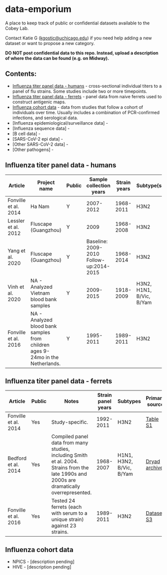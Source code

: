 # data-emporium
A place to keep track of public or confidential datasets available to the Cobey Lab.

Contact Katie G (kgostic@uchicago.edu) if you need help adding a new dataset or want to propose a new category.

**DO NOT post confidential data to this repo. Instead, upload a description of where the data can be found (e.g. on Midway).**



## Contents:

* [Influenza titer panel data - humans](https://github.com/cobeylab/data-emporium/blob/main/README.md#influenza-titer-panel-data---humans) - cross-sectional individual titers to a panel of flu strains. Some studies include two or more timepoints.
* [Influenza titer panel data - ferrets](https://github.com/cobeylab/data-emporium/blob/main/README.md#influenza-titer-panel-data---ferrets) - panel data from naive ferrets used to construct antigenic maps.
* [Influenza cohort data](https://github.com/cobeylab/data-emporium/blob/main/README.md#influenza-cohort-data) - data from studies that follow a cohort of individuals over time. Usually includes a combination of PCR-confirmed infections, and serological data. 
* [Influenza epidemiological/surveillance data] -
* [Influenza sequence data] -
* [B cell data] -
* [SARS-CoV-2 epi data] -
* [Other SARS-CoV-2 data] -
* [Other pathogens] -


## Influenza titer panel data - humans

| Article              | Project name                             | Public | Sample collection years                 | Strain years | Subtype(s)               | Assay              | Primary source                                                                                     | File locations |
|----------------------|------------------------------------------|--------|-----------------------------------------|--------------|--------------------------|--------------------|----------------------------------------------------------------------------------------------------|---------------|
| Fonville et al. 2014 | Ha Nam                                   | Y      | 2007-2012                               | 1968-2011    | H3N2                     | HAI                | [Table S3](https://www.science.org/doi/abs/10.1126/science.1256427)                                |    [link to all data sets](https://github.com/cobeylab/data-emporium/tree/main/Influenza-titer-panel-data/humans)           |
| Lessler et al. 2012  | Fluscape (Guangzhou)                     | Y      | 2009                                    | 1968-2008    | H3N2                     | NT                 | [Dataset S1](https://journals.plos.org/plospathogens/article?id=10.1371/journal.ppat.1002802#s5)   |               |
| Yang et al. 2020     | Fluscape (Guangzhou)                     | Y      | Baseline: 2009-2010 Follow-up:2014-2015 | 1968-2014    | H3N2                     | HAI                | [See Github link](https://journals.plos.org/plospathogens/article?id=10.1371/journal.ppat.1008635) |               |
| Vinh et al. 2020     | NA - Analyzed Vietnam blood bank samples | Y      | 2009-2015                               | 1918-2009    | H3N2, H1N1, B/Vic, B/Yam | Protein Microarray | [See data/code link](https://www.medrxiv.org/content/10.1101/2021.01.03.21249160v1)                |               |
| Fonville et al. 2016    | NA - Analyzed blood bank samples from children ages 9-24mo in the Netherlands. | Y      | 1995-2011                              | 1989-2011    | H3N2 | HAI | [Dataset S2](https://academic-oup-com.proxy.uchicago.edu/jid/article/213/1/31/2459222#supplementary-data)                |               |


## Influenza titer panel data - ferrets

| Article              | Public | Notes                                                                                                                                       | Strain panel years | Subtypes                 | Primary source                                                               | File location |
|----------------------|--------|---------------------------------------------------------------------------------------------------------------------------------------------|--------------------|--------------------------|------------------------------------------------------------------------------|---------------|
| Fonville et al. 2014 | Yes    | Study-specific.                                                                                                                             | 1992-2011          | H3N2                     | [Table S1](https://www.science.org/doi/abs/10.1126/science.1256427)          |    [link to all data sets](https://github.com/cobeylab/data-emporium/tree/main/Influenza-titer-panel-data/ferrets)           |
| Bedford et al. 2014      | Yes    | Compiled panel data from many studies, including Smith et al. 2004. Strains from the late 1990s and 2000s are dramatically overrepresented. | 1968-2007          | H1N1, H3N2, B/Vic, B/Yam | [Dryad archive](https://datadryad.org/stash/dataset/doi:10.5061/dryad.rc515) |               |
| Fonville et al. 2016      | Yes    | Tested 24 ferrets (each with serum to a unique strain) against 23 strains. | 1989-2011         | H3N2 | [Dataset S3](https://academic-oup-com.proxy.uchicago.edu/jid/article/213/1/31/2459222#supplementary-data) |               |



## Influenza cohort data

* NPICS - [description pending]
* HIVE - [description pending]
